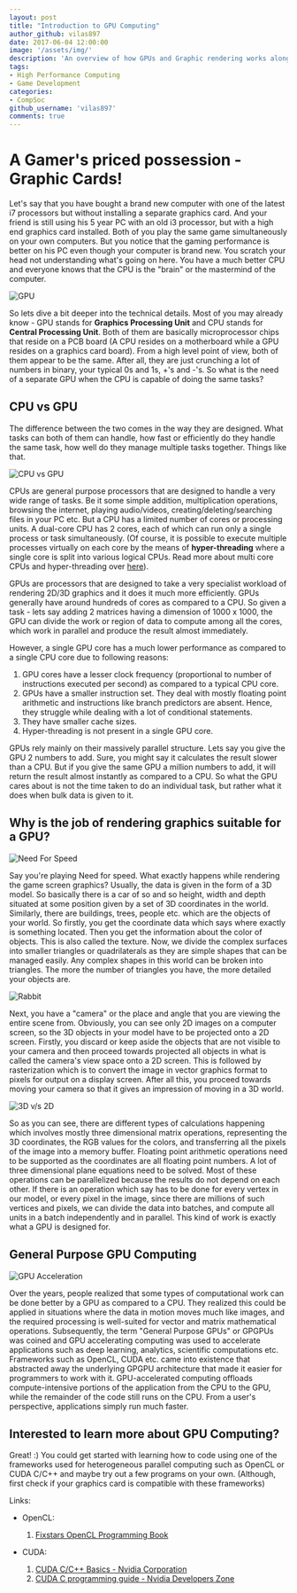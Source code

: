 ```yaml
---
layout: post
title: "Introduction to GPU Computing"
author_github: vilas897
date: 2017-06-04 12:00:00
image: '/assets/img/'
description: 'An overview of how GPUs and Graphic rendering works along with an introduction to GPUs'
tags:
- High Performance Computing
- Game Development
categories:
- CompSoc
github_username: 'vilas897'
comments: true
---
```

# A Gamer's priced possession - Graphic Cards!

Let's say that you have bought a brand new computer with one of the latest i7 processors but without installing a separate graphics card. And your friend is still using his 5 year PC with an old i3 processor, but with a high end graphics card installed. Both of you play the same game simultaneously on your own computers. But you notice that the gaming performance is better on his PC even though your computer is brand new. You scratch your head not understanding what's going on here. You have a much better CPU and everyone knows that the CPU is the "brain" or the mastermind of the computer.

![GPU](/blog/assets/img/introduction_to_gpu_computing/gpu.jpg)

So lets dive a bit deeper into the technical details. Most of you may already know - GPU stands for **Graphics Processing Unit** and CPU stands for **Central Processing Unit**. Both of them are basically microprocessor chips that reside on a PCB board (A CPU resides on a motherboard while a GPU resides on a graphics card board). From a high level point of view, both of them appear to be the same. After all, they are just crunching a lot of numbers in binary, your typical 0s and 1s, +'s and -'s. So what is the need of a separate GPU when the CPU is capable of doing the same tasks?

## CPU vs GPU

The difference between the two comes in the way they are designed. What tasks can both of them can handle, how fast or efficiently do they handle the same task, how well do they manage multiple tasks together. Things like that.

![CPU vs GPU](/blog/assets/img/introduction_to_gpu_computing/cpu_vs_gpu.png)

CPUs are general purpose processors that are designed to handle a very wide range of tasks. Be it some simple addition, multiplication operations, browsing the internet, playing audio/videos, creating/deleting/searching files in your PC etc. But a CPU has a limited number of cores or processing units. A dual-core CPU has 2 cores, each of which can run only a single process or task simultaneously. (Of course, it is possible to execute multiple processes virtually on each core by the means of **hyper-threading** where a single core is split into various logical CPUs. Read more about multi core CPUs and hyper-threading over [here](https://www.howtogeek.com/194756/cpu-basics-multiple-cpus-cores-and-hyper-threading-explained/)).

GPUs are processors that are designed to take a very specialist workload of rendering 2D/3D graphics and it does it much more efficiently. GPUs generally have around hundreds of cores as compared to a CPU. So given a task - lets say adding 2 matrices having a dimension of 1000 x 1000, the GPU can divide the work or region of data to compute among all the cores, which work in parallel and produce the result almost immediately.

However, a single GPU core has a much lower performance as compared to a single CPU core due to following reasons:
1. GPU cores have a lesser clock frequency (proportional to number of instructions executed per second) as compared to a typical CPU core.
2. GPUs have a smaller instruction set. They deal with mostly floating point arithmetic and instructions like branch predictors are absent. Hence, they struggle while dealing with a lot of conditional statements.
3. They have smaller cache sizes.
4. Hyper-threading is not present in a single GPU core.

GPUs rely mainly on their massively parallel structure. Lets say you give the GPU 2 numbers to add. Sure, you might say it calculates the result slower than a CPU. But if you give the same GPU a million numbers to add, it will return the result almost instantly as compared to a CPU. So what the GPU cares about is not the time taken to do an individual task, but rather what it does when bulk data is given to it.  

## Why is the job of rendering graphics suitable for a GPU?

![Need For Speed](/blog/assets/img/introduction_to_gpu_computing/nfs.jpg)

 Say you're playing Need for speed. What exactly happens while rendering the game screen graphics? Usually, the data is given in the form of a 3D model. So basically there is a car of so and so height, width and depth situated at some position given by a set of 3D coordinates in the world. Similarly, there are buildings, trees, people etc. which are the objects of your world. So firstly, you get the coordinate data which says where exactly is something located. Then you get the information about the color of objects. This is also called the texture. Now, we divide the complex surfaces into smaller triangles or quadrilaterals as they are simple shapes that can be managed easily. Any complex shapes in this world can be broken into triangles. The more the number of triangles you have, the more detailed your objects are.

![Rabbit](/blog/assets/img/introduction_to_gpu_computing/rabbit.png)

 Next, you have a "camera" or the place and angle that you are viewing the entire scene from. Obviously, you can see only 2D images on a computer screen, so the 3D objects in your model have to be projected onto a 2D screen. Firstly, you discard or keep aside the objects that are not visible to your camera and then proceed towards projected all objects in what is called the camera's view space onto a 2D screen. This is followed by rasterization which is to convert the image in vector graphics format to pixels for output on a display screen. After all this, you proceed towards moving your camera so that it gives an impression of moving in a 3D world.

![3D v/s 2D](/blog/assets/img/introduction_to_gpu_computing/3d_2d.png)

So as you can see, there are different types of calculations happening which involves mostly three dimensional matrix operations, representing the 3D coordinates, the RGB values for the colors, and transferring all the pixels of the image into a memory buffer. Floating point arithmetic operations need to be supported as the coordinates are all floating point numbers. A lot of three dimensional plane equations need to be solved. Most of these operations can be parallelized because the results do not depend on each other. If there is an operation which say has to be done for every vertex in our model, or every pixel in the image, since there are millions of such vertices and pixels, we can divide the data into batches, and compute all units in a batch independently and in parallel. This kind of work is exactly what a GPU is designed for.

## General Purpose GPU Computing

![GPU Acceleration](/blog/assets/img/introduction_to_gpu_computing/gpu_accel.png)

Over the years, people realized that some types of computational work can be done better by a GPU as compared to a CPU. They realized this could be applied in situations where the data in motion moves much like images, and the required processing is well-suited for vector and matrix mathematical operations. Subsequently, the term "General Purpose GPUs" or GPGPUs was coined and GPU accelerating computing was used to accelerate applications such as deep learning, analytics, scientific computations etc. Frameworks such as OpenCL, CUDA etc. came into existence that abstracted away the underlying GPGPU architecture that made it easier for programmers to work with it. GPU-accelerated computing offloads compute-intensive portions of the application from the CPU to the GPU, while the remainder of the code still runs on the CPU. From a user's perspective, applications simply run much faster.

## Interested to learn more about GPU Computing?

Great! :) You could get started with learning how to code using one of the frameworks used for heterogeneous parallel computing such as OpenCL or CUDA C/C++ and maybe try out a few programs on your own. (Although, first check if your graphics card is compatible with these frameworks)

Links:
* OpenCL:
    1. [Fixstars OpenCL Programming Book](https://www.fixstars.com/en/opencl/book/)

* CUDA:
    1. [CUDA C/C++ Basics - Nvidia Corporation](http://www.nvidia.com/docs/io/116711/sc11-cuda-c-basics.pdf)
    2. [CUDA C programming guide - Nvidia Developers Zone](http://docs.nvidia.com/cuda/cuda-c-programming-guide/#axzz4j3ZskSHg)
